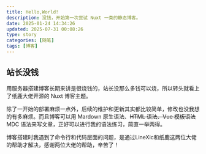 ```yaml
---
title: Hello,World!
description: 没钱，开始第一次尝试 Nuxt 一类的静态博客。
date: 2025-01-24 14:34:26
updated: 2025-07-31 00:08:26
type: story
categories: [随笔]
tags: [博客]
---
```


## 站长没钱

用服务器搭建博客长期来讲是很烧钱的，站长没那么多钱可以烧，所以转头就看上了纸鹿大佬开源的 Nuxt 博客主题。

除了一开始的部署麻烦一点外，后续的维护和更新其实都比较简单，修改也没我想的有多麻烦。而且博客可以用 Mardown 原生语法、~~HTML 语法、Vue 模板语法~~ MDC 语法来写文章，正好可以进行我的语法练习，简直一举两得。

博客搭建时我遇到了命令行和代码层面的问题，是通过LineXic和纸鹿这两位大佬的帮助才解决，感谢两位大佬的帮助，辛苦了！
